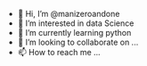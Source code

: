 - 👋 Hi, I’m @manizeroandone
- 👀 I’m interested in data Science
- 🌱 I’m currently learning python
- 💞️ I’m looking to collaborate on ...
- 📫 How to reach me ...

<!---
manizeroandone/manizeroandone is a ✨ special ✨ repository because its `README.md` (this file) appears on your GitHub profile.
You can click the Preview link to take a look at your changes.
--->
